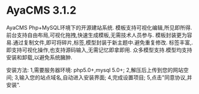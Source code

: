 # AyaCMS 3.1.2

AyaCMS Php+MySQL环境下的开源建站系统.
模板支持可视化编辑,所见即所得.
前台支持自由布局,可视化拖拽,快速生成模板,无需技术人员参与.
模板封装更为容易.通过复制文件,即可将碎片,标签,模型封装于新主题中.避免重复修改.
标签丰富,.即支持可视化操作,也支持源码输入,无需记忆即拿即用.
众多模型支持.模型均支持安装和卸载,以避免系统臃肿.

安装方法:
1,需要服务器环境: php5.0+,mysql 5.0+;
2,解压后上传到您的网站空间;
3,输入您的站点域名,自动进入安装界面;
4,完成设置项目;
5,点击"同意协议,并安装".
